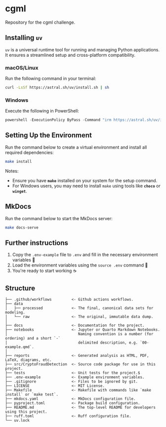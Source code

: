 # cgml

Repository for the cgml challenge.

## Installing `uv`

`uv` is a universal runtime tool for running and managing Python applications. It ensures a streamlined setup and cross-platform compatibility.

### macOS/Linux  
Run the following command in your terminal:  
```bash
curl -LsSf https://astral.sh/uv/install.sh | sh
```

### Windows  
Execute the following in PowerShell:  
```powershell
powershell -ExecutionPolicy ByPass -Command "irm https://astral.sh/uv/install.ps1 | iex"
```

## Setting Up the Environment

Run the command below to create a virtual environment and install all required dependencies:  
```bash
make install
```

Notes:
- Ensure you have **`make`** installed on your system for the setup command.  
- For Windows users, you may need to install `make` using tools like **`choco`** or **`winget`**.  

## MkDocs
Run the command below to start the MkDocs server:  
```bash
make docs-serve
```

## Further instructions

1. Copy the `.env-example` file to `.env` and fill in the necessary environment variables 🔑
2. Load the environment variables using the `source .env` command 🔄
3. You're ready to start working ☕️

## Structure

```
├── .github/workflows         <- Github actions workflows.
├── data       
│   ├── processed             <- The final, canonical data sets for modeling.
│   └── raw                   <- The original, immutable data dump.
│       
├── docs                      <- Documentation for the project.
├── notebooks                 <- Jupyter or Quarto Markdown Notebooks.
│                                Naming convention is a number (for ordering) and a short `-`
│                                delimited description, e.g. `00-example.qmd`.
│        
├── reports                   <- Generated analysis as HTML, PDF, LaTeX, diagrams, etc.
├── src/CryptoFraudDetection  <- Source code package for use in this project.
├── tests                     <- Unit tests for the project.$
├── .env-example              <- Example environment variables.
├── .gitignore                <- Files to be ignored by git.
├── LICENSE                   <- MIT License.
├── Makefile                  <- Makefile with commands like `make install` or `make test`.
├── mkdocs.yaml               <- MkDocs configuration file.
├── pyproject.toml            <- Package build configuration.
├── README.md                 <- The top-level README for developers using this project.
├── ruff.toml                 <- Ruff configuration file.
└── uv.lock

```